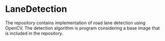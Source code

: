 # LaneDetection
The repository contains implementation of road lane detection using OpenCV. The detection algorithm is program considering a base image that is included in the repository.  
